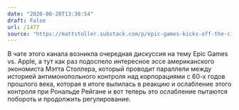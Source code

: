 ```yaml
---
date: "2020-08-20T13:38:54"
draft: False
url: /1477
source: "https://mattstoller.substack.com/p/epic-games-kicks-off-the-civil-war"
---
```


В чате этого канала возникла очередная дискуссия на тему Epic Games vs. Apple, а тут как раз подоспело интересное эссе американского экономиста Мэтта Столлера, который проводит параллели между историей антимонопольного контроля над корпорациями с 60-х годов прошлого века, которая в итоге вылилась в реакцию и ослабление этого контроля при Рональде Рейгане и вот теперь это ослабление пытаются побороть и продолжить регулирование.
